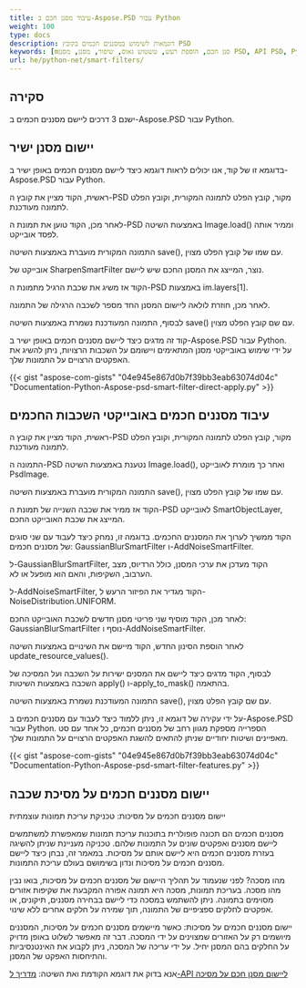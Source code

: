 ```yaml
---
title: עיבוד מסנן חכם ב-Aspose.PSD עבור Python
weight: 100
type: docs
description: דוגמאות לשימוש במסננים חכמים בקובץ PSD
keywords: [mסנן חכם, הוספת רעש, טשטוש גאוס, שיפור, מסנן, מסנן PSD, API PSD, Python, קוד דוגמה]
url: he/python-net/smart-filters/
---
```


## **סקירה**

ישנם 3 דרכים ליישם מסננים חכמים ב-Aspose.PSD עבור Python.

## **יישום מסנן ישיר**
בדוגמא זו של קוד, אנו יכולים לראות דוגמא כיצד ליישם מסננים חכמים באופן ישיר ב-Aspose.PSD עבור Python.

ראשית, הקוד מציין את קובץ ה-PSD מקור, קובץ הפלט לתמונה המקורית, וקובץ הפלט לתמונה מעודכנת.

לאחר מכן, הקוד טוען את תמונת ה-PSD באמצעות השיטה Image.load() וממיר אותה לפסד אובייקט.

התמונה המקורית מועברת באמצעות השיטה save(), עם שמו של קובץ הפלט מצוין.

אובייקט של SharpenSmartFilter נוצר, המייצג את המסנן החכם שיש ליישם.

הקוד אז משיג את שכבת הרגיל מתמונת ה-PSD באמצעות im.layers[1].

לאחר מכן, חוזרת לולאה ליישום המסנן החד מספר לשכבה הרגילה של התמונה.

לבסוף, התמונה המעודכנת נשמרת באמצעות השיטה save() עם שם קובץ הפלט מצוין.

קוד זה מדגים כיצד ליישם מסננים חכמים באופן ישיר ב-Aspose.PSD עבור Python. על ידי שימוש באובייקטי מסנן המתאימים ויישומם על השכבות הרצויות, ניתן להשיג את האפקטים הרצויים על התמונות שלך.

{{< gist "aspose-com-gists" "04e945e867d0b7f39bb3eab63074d04c" "Documentation-Python-Aspose-psd-smart-filter-direct-apply.py" >}}

## **עיבוד מסננים חכמים באובייקטי השכבות החכמים**

ראשית, הקוד מציין את קובץ ה-PSD מקור, קובץ הפלט לתמונה המקורית, וקובץ הפלט לתמונה מעודכנת.

התמונה ה-PSD נטענת באמצעות השיטה Image.load(), ואחר כך מומרת לאובייקט PsdImage.

התמונה המקורית מועברת באמצעות השיטה save(), עם שמו של קובץ הפלט מצוין.

הקוד אז ממיר את שכבה השנייה של תמונת ה-PSD לאובייקט SmartObjectLayer, המייצג את שכבת האובייקט החכם.

הקוד ממשיך לערוך את המסננים החכמים. בדוגמה זו, נמחק כיצד לעבוד עם שני סוגים של מסננים חכמים: GaussianBlurSmartFilter ו-AddNoiseSmartFilter.

ל-GaussianBlurSmartFilter, הקוד מעדכן את ערכי המסנן, כולל הרדיוס, מצב הערבוב, השקיפות, והאם הוא מופעל או לא.

ל-AddNoiseSmartFilter, הקוד מגדיר את הפיזור הרעש ל-NoiseDistribution.UNIFORM.

לאחר מכן, הקוד מוסיף שני פריטי מסנן חדשים לשכבת האובייקט החכם: GaussianBlurSmartFilter נוסף ו-AddNoiseSmartFilter.

לאחר הוספת הסינון החדש, הקוד מיישם את השינויים באמצעות השיטה update_resource_values().

לבסוף, הקוד מדגים כיצד ליישם את המסנים ישירות על השכבה ועל המסיכה של השכבה באמצעות השיטות apply() ו-apply_to_mask() בהתאמה.

התמונה המעודכנת נשמרת באמצעות השיטה save(), עם שם קובץ הפלט מצוין.

על ידי עקירה של דוגמא זו, ניתן ללמוד כיצד לעבוד עם מסננים חכמים ב-Aspose.PSD עבור Python. הספרייה מספקת מגוון רחב של מסננים חכמים, כל אחד עם סט מאפיינים ושיטות יחודיים שניתן להתאים להשגת האפקטים הרצויים על התמונות שלך.

{{< gist "aspose-com-gists" "04e945e867d0b7f39bb3eab63074d04c" "Documentation-Python-Aspose-psd-smart-filter-features.py" >}}

## **יישום מסננים חכמים על מסיכת שכבה**

יישום מסננים חכמים על מסיכות: טכניקת עריכת תמונות עוצמתית

מסננים חכמים הם תכונה פופולרית בתוכנות עריכת תמונות שמאפשרת למשתמשים ליישם מסננים ואפקטים שונים על התמונות שלהם. טכניקה מעניינת שניתן להשיגה בעזרת מסננים חכמים היא ליישם אותם על מסיכות. במאמר זה, נבחן כיצד ליישם מסננים חכמים על מסיכות ונדון בשימושם בעולם עריכת התמונות.

מהו מסכה? לפני שנעמוד על תהליך היישום של מסננים חכמים על מסיכות, בואו נבין מהו מסכה. בעריכת תמונות, מסכה היא תמונה אפורה המקבעת את שקיפות אזורים מסוימים בתמונה. ניתן להשתמש במסכה כדי ליישם בבחירה מסננים, תיקונים, או אפקטים לחלקים ספציפיים של התמונה, תוך שמירה על חלקים אחרים ללא שינוי.

יישום מסננים חכמים על מסיכות: כאשר מיישמים מסננים חכמים על מסיכות, המסננים מיושמים רק על האזורים שמצוינים על ידי המסכה. דבר זה מאפשר לשלוט באופן מדויק על החלקים בהם המסנן יחיל. על ידי עריכה של המסכה, ניתן לקבוע את האינטנסיביות והתיחסות האפקט של המסנן.

אנא בדוק את דוגמא הקודמת ואת השיטה: [מדריך ל-API ליישום מסנן חכם על מסיכה](https://reference.aspose.com/psd/python-net/aspose.psd.fileformats.psd.layers.smartfilters/smartfilter/#apply_to_mask_layer_with_mask_2)
